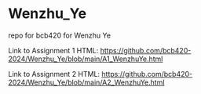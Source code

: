 # Wenzhu_Ye
repo for bcb420 for Wenzhu Ye

Link to Assignment 1 HTML: https://github.com/bcb420-2024/Wenzhu_Ye/blob/main/A1_WenzhuYe.html

Link to Assignment 2 HTML: https://github.com/bcb420-2024/Wenzhu_Ye/blob/main/A2_WenzhuYe.html
